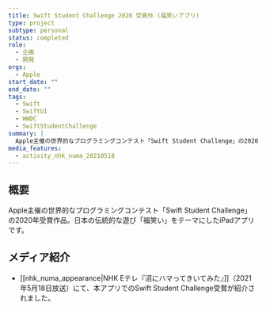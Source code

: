 ```yaml
---
title: Swift Student Challenge 2020 受賞作 (福笑いアプリ)
type: project
subtype: personal
status: completed
role:
  - 企画
  - 開発
orgs:
  - Apple
start_date: ""
end_date: ""
tags:
  - Swift
  - SwiftUI
  - WWDC
  - SwiftStudentChallenge
summary: |
  Apple主催の世界的なプログラミングコンテスト「Swift Student Challenge」の2020年受賞作品。日本の伝統的な遊び「福笑い」をテーマにしたiPadアプリ。
media_features:
  - activity_nhk_numa_20210518
---
```

## 概要
Apple主催の世界的なプログラミングコンテスト「Swift Student Challenge」の2020年受賞作品。日本の伝統的な遊び「福笑い」をテーマにしたiPadアプリです。

## メディア紹介
- [[nhk_numa_appearance|NHK Eテレ『沼にハマってきいてみた』]]（2021年5月18日放送）にて、本アプリでのSwift Student Challenge受賞が紹介されました。
